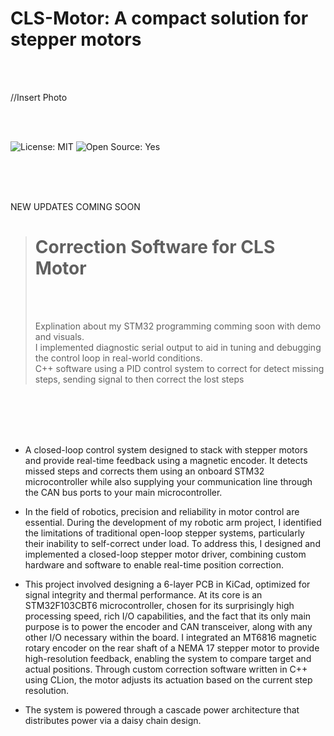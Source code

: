 # CLS-Motor: A compact solution for stepper motors
<br>
<br>

//Insert Photo

<br>
<br>


  ![License: MIT](https://img.shields.io/badge/License-MIT-green.svg)        ![Open Source: Yes](https://img.shields.io/badge/Open%20Source-%E2%9D%A4-green.svg)


<br>
<br>
<br>


NEW UPDATES COMING SOON
<br>

># Correction Software for CLS Motor
>
><br>
><br>
>
>Explination about my STM32 programming comming soon with demo and visuals.
><br>
>I implemented diagnostic serial output to aid in tuning and debugging the control loop in real-world conditions.
><br>
>C++ software using a PID control system to correct for detect missing steps, sending signal to then correct the lost steps
><br>
>




<br>
<br>
<br>
<br>




* A closed-loop control system designed to stack with stepper motors and provide real-time feedback using a magnetic encoder. It detects missed steps and corrects them using an onboard STM32 microcontroller while also supplying your communication line through the CAN bus ports to your main microcontroller.

* In the field of robotics, precision and reliability in motor control are essential. During the development of my robotic arm project, I identified the limitations of traditional open-loop stepper systems, particularly their inability to self-correct under load. To address this, I designed and implemented a closed-loop stepper motor driver, combining custom hardware and software to enable real-time position correction.

* This project involved designing a 6-layer PCB in KiCad, optimized for signal integrity and thermal performance. At its core is an STM32F103CBT6 microcontroller, chosen for its surprisingly high processing speed, rich I/O capabilities, and the fact that its only main purpose is to power the encoder and CAN transceiver, along with any other I/O necessary within the board. I integrated an MT6816 magnetic rotary encoder on the rear shaft of a NEMA 17 stepper motor to provide high-resolution feedback, enabling the system to compare target and actual positions. Through custom correction software written in C++ using CLion, the motor adjusts its actuation based on the current step resolution.

* The system is powered through a cascade power architecture that distributes power via a daisy chain design.



